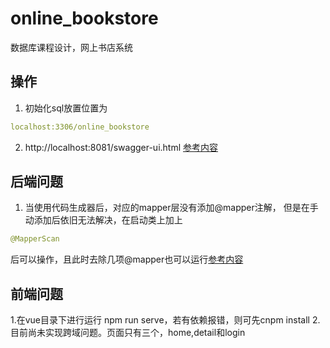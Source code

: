 # online_bookstore
数据库课程设计，网上书店系统
## 操作
1. 初始化sql放置位置为
```yaml
localhost:3306/online_bookstore
```
2. http://localhost:8081/swagger-ui.html [参考内容](https://blog.csdn.net/weixin_46295656/article/details/114466463)

## 后端问题
1. 当使用代码生成器后，对应的mapper层没有添加@mapper注解，
但是在手动添加后依旧无法解决，在启动类上加上
```java
@MapperScan
```
后可以操作，且此时去除几项@mapper也可以运行[参考内容](https://blog.csdn.net/qq_17589751/article/details/104795465?spm=1001.2101.3001.6661.1&utm_medium=distribute.pc_relevant_t0.none-task-blog-2%7Edefault%7ECTRLIST%7ERate-1-104795465-blog-90473681.pc_relevant_3mothn_strategy_recovery&depth_1-utm_source=distribute.pc_relevant_t0.none-task-blog-2%7Edefault%7ECTRLIST%7ERate-1-104795465-blog-90473681.pc_relevant_3mothn_strategy_recovery&utm_relevant_index=1)

## 前端问题
1.在vue目录下进行运行 npm run serve，若有依赖报错，则可先cnpm install 
2.目前尚未实现跨域问题。页面只有三个，home,detail和login
